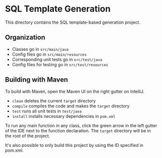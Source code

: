 # SQL Template Generation

This directory contains the SQL template-based generation project.

## Organization

- Classes go in ```src/main/java```
- Config files go in ```src/main/resources```
- Corresponding unit tests go in ```src/test/java```
- Config files for testing go in ```src/test/resources```

## Building with Maven

To build with Maven, open the Maven UI on the right gutter on IntelliJ.

- ```clean``` deletes the current ```target``` directory
- ```compile``` compiles the code and makes the ```target``` directory
- ```test``` runs all unit tests in ```test/java```
- ```install``` installs necessary dependencies in ```pom.xml```

To run any main function in any class, click the green arrow in the left gutter of the
IDE next to the function declaration. The ```target``` directory will be in the root of the project.

It's also possible to only build this project by using the ID specified in pom.xml.
